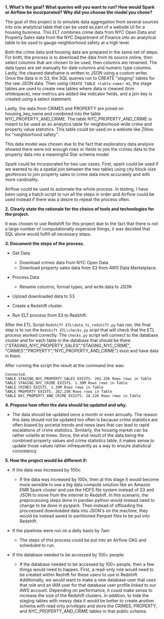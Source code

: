 **1. What's the goal? What queries will you want to run? How would Spark or Airflow be incorporated? Why did you choose the model you chose?**

The goal of this project is to simulate data aggregation from several sources into one analytical table that can be used as part of a website UI for a housing business. This ELT combines crime data from NYC Open Data and Property Sales data from the NYC Department of Finance into an analytical table to be used to gauge neighborhood safety at a high level.

Both the crime data and housing data are prepared in the same set of steps. For both, the process is to download the data from its source online, then select columns that are chosen to be used, then columns are renamed. The data types are set manually for date columns and numeric type columns. Lastly, the cleaned dataframe is written to JSON using a custom writer. Once the data is in S3, the SQL queries run to CREATE "staging" tables for the raw JSON data. Then using `CREATE TABLE <table-name> AS`, the stage tables are used to create new tables where data is cleaned (trim whitespace), new metrics are added like indicator fields, and a join key is created using a select statement.

Lastly, the data from CRIMES and PROPERTY are joined on housing_key_name and combined into the table NYC_PROPERTY_AND_CRIME. The table NYC_PROPERTY_AND_CRIME is meant to be used as an analytics table for neighborhood-wide crime and property value statistics. This table could be used on a website like Zillow for "neighborhood safety".

This data model was chosen due to the fact that exploratory data analysis showed there were not enough rows or fields to join the crimes data to the property data into a meaningful Star schema model. 


Spark could be incorporated for two use cases. First, spark could be used if we wanted to do a spatial join between the two tables using city block-size geofences to join property sales to crime data more accurately and with more cardinality.

Airflow could be used to automate the whole process. In testing, I have been using a batch script to run all the steps in order and Airflow could be used instead if there was a desire to repeat the process often.

**2. Clearly state the rationale for the choice of tools and technologies for the project.**

It was chosen to use Redshift for this project due to the fact that there is not a large number of computationally expensive things, it was decided that SQL alone would fulfill all necessary steps. 

**3. Document the steps of the process.**

- Get Data
    - Download crimes data from NYC Open Data
    - Download property sales data from S3 from AWS Data Marketplace.

- Process Data
     - Rename columns, format types, and write data to JSON

- Upload downloaded data to S3

- Create a Redshift cluster.

- Run ELT process from S3 to Redshift.

After the ETL Script `Redshift ETL\data_to_redshift.py` has run, the final step is to run the `Redshift ETL\checks.py` scipt that will check that the ETL process worked correctly. The `checks.py` script will connect to the database cluster and for each table in the database that should be there ("STAGING_NYC_PROPERTY_SALES","STAGING_NYC_CRIME", "CRIMES","PROPERTY","NYC_PROPERTY_AND_CRIME") exist and have data in them.

After running the script the result at the command line was:

`Connected.`    
`TABLE STAGING_NYC_PROPERTY_SALES EXISTS. 262.25K Rows rows in Table`     
`TABLE STAGING_NYC_CRIME EXISTS. 1.39M Rows rows in Table`    
`TABLE CRIMES EXISTS. 1.39M Rows rows in Table`   
`TABLE PROPERTY EXISTS. 262.25K Rows rows in Table`   
`TABLE NYC_PROPERTY_AND_CRIME EXISTS. 28.22K Rows rows in Table`  

**4. Propose how often the data should be updated and why.**

- The data should be updated once a month or even annually. The reason this data should not be updated too often is because crime statistics are often biased by societal trends and news laws that can lead to rapid escalations of crime statistics. Similarly, the housing market can be rather volatile at times. Since, the end result of the data being the combined property values and crime statistics table, it makes sense to update those values rather infrequently as a way to ensure statistical consistency. 


**5. How the project would be different if:**
 - If the data was increased by 100x:
    - If the data was increased by 100x, then at this stage it would become more sensible to use a big data compute solution like an Amazon EMR Spark cluster and use the HDFS file system instead of S3 and JSON to move from the internet to Redshift. In this scenario, the preprocessing steps done in pandas-python would instead need to change to be done in pyspark. Then instead of offloading the proccessed downloaded data into JSON's on the machine, they would be instead saved to partitioned Parquet files to be put into Redshift. 

 - If the pipelines were run on a daily basis by 7am:
    - The steps of this process could be put into an Airflow DAG and scheduled to run.

 - If the database needed to be accessed by 100+ people:
    - If the database needed to be accessed by 100+ people, then a few things would need to happen. First, a read-only role would need to be created within Reshift for these users to use in Redshift. Additionally, we would want to make a new database user that uses that role and an IAM user for that database user profile linked to our AWS account. Depending on performance, it could make sense to increase the size of the Redshift clusters. In addition, to hide the staging tables with messy data it would be better to create another schema with read only privileges and store the CRIMES, PROPERTY, and NYC_PROPERTY_AND_CRIME tables in that public schema.
